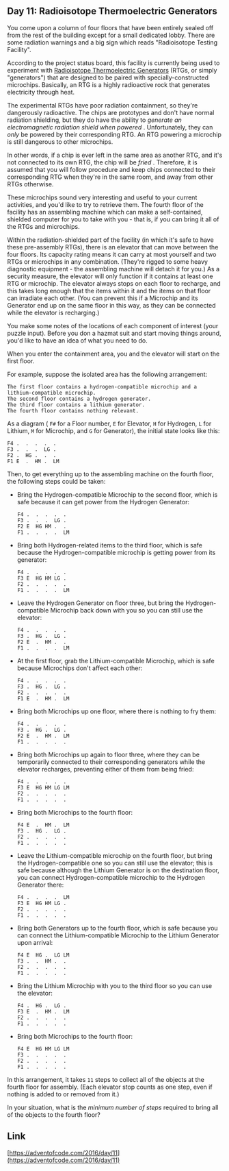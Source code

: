 ## Day 11: Radioisotope Thermoelectric Generators

You come upon a column of four floors that have been entirely sealed off from the rest of the building except for a small dedicated lobby. There are some radiation warnings and a big sign which reads "Radioisotope Testing Facility".

According to the project status board, this facility is currently being used to experiment with [Radioisotope Thermoelectric Generators](https://en.wikipedia.org/wiki/Radioisotope_thermoelectric_generator) (RTGs, or simply "generators") that are designed to be paired with specially-constructed microchips. Basically, an RTG is a highly radioactive rock that generates electricity through heat.

The experimental RTGs have poor radiation containment, so they're dangerously radioactive. The chips are prototypes and don't have normal radiation shielding, but they do have the ability to _generate an electromagnetic radiation shield when powered_ . Unfortunately, they can _only_ be powered by their corresponding RTG. An RTG powering a microchip is still dangerous to other microchips.

In other words, if a chip is ever left in the same area as another RTG, and it's not connected to its own RTG, the chip will be _fried_ . Therefore, it is assumed that you will follow procedure and keep chips connected to their corresponding RTG when they're in the same room, and away from other RTGs otherwise.

These microchips sound very interesting and useful to your current activities, and you'd like to try to retrieve them. The fourth floor of the facility has an assembling machine which can make a self-contained, shielded computer for you to take with you - that is, if you can bring it all of the RTGs and microchips.

Within the radiation-shielded part of the facility (in which it's safe to have these pre-assembly RTGs), there is an elevator that can move between the four floors. Its capacity rating means it can carry at most yourself and two RTGs or microchips in any combination. (They're rigged to some heavy diagnostic equipment - the assembling machine will detach it for you.) As a security measure, the elevator will only function if it contains at least one RTG or microchip. The elevator always stops on each floor to recharge, and this takes long enough that the items within it and the items on that floor can irradiate each other. (You can prevent this if a Microchip and its Generator end up on the same floor in this way, as they can be connected while the elevator is recharging.)

You make some notes of the locations of each component of interest (your puzzle input). Before you don a hazmat suit and start moving things around, you'd like to have an idea of what you need to do.

When you enter the containment area, you and the elevator will start on the first floor.

For example, suppose the isolated area has the following arrangement:

```
The first floor contains a hydrogen-compatible microchip and a lithium-compatible microchip.
The second floor contains a hydrogen generator.
The third floor contains a lithium generator.
The fourth floor contains nothing relevant.
```

As a diagram ( `F#` for a Floor number, `E` for Elevator, `H` for Hydrogen, `L` for Lithium, `M` for Microchip, and `G` for Generator), the initial state looks like this:

```
F4 .  .  .  .  .
F3 .  .  .  LG .
F2 .  HG .  .  .
F1 E  .  HM .  LM
```

Then, to get everything up to the assembling machine on the fourth floor, the following steps could be taken:

- Bring the Hydrogen-compatible Microchip to the second floor, which is safe because it can get power from the Hydrogen Generator:

  ```
  F4 .  .  .  .  .
  F3 .  .  .  LG .
  F2 E  HG HM .  .
  F1 .  .  .  .  LM
  ```

- Bring both Hydrogen-related items to the third floor, which is safe because the Hydrogen-compatible microchip is getting power from its generator:

  ```
  F4 .  .  .  .  .
  F3 E  HG HM LG .
  F2 .  .  .  .  .
  F1 .  .  .  .  LM
  ```

- Leave the Hydrogen Generator on floor three, but bring the Hydrogen-compatible Microchip back down with you so you can still use the elevator:

  ```
  F4 .  .  .  .  .
  F3 .  HG .  LG .
  F2 E  .  HM .  .
  F1 .  .  .  .  LM
  ```

- At the first floor, grab the Lithium-compatible Microchip, which is safe because Microchips don't affect each other:

  ```
  F4 .  .  .  .  .
  F3 .  HG .  LG .
  F2 .  .  .  .  .
  F1 E  .  HM .  LM
  ```

- Bring both Microchips up one floor, where there is nothing to fry them:

  ```
  F4 .  .  .  .  .
  F3 .  HG .  LG .
  F2 E  .  HM .  LM
  F1 .  .  .  .  .
  ```

- Bring both Microchips up again to floor three, where they can be temporarily connected to their corresponding generators while the elevator recharges, preventing either of them from being fried:

  ```
  F4 .  .  .  .  .
  F3 E  HG HM LG LM
  F2 .  .  .  .  .
  F1 .  .  .  .  .
  ```

- Bring both Microchips to the fourth floor:

  ```
  F4 E  .  HM .  LM
  F3 .  HG .  LG .
  F2 .  .  .  .  .
  F1 .  .  .  .  .
  ```

- Leave the Lithium-compatible microchip on the fourth floor, but bring the Hydrogen-compatible one so you can still use the elevator; this is safe because although the Lithium Generator is on the destination floor, you can connect Hydrogen-compatible microchip to the Hydrogen Generator there:

  ```
  F4 .  .  .  .  LM
  F3 E  HG HM LG .
  F2 .  .  .  .  .
  F1 .  .  .  .  .
  ```

- Bring both Generators up to the fourth floor, which is safe because you can connect the Lithium-compatible Microchip to the Lithium Generator upon arrival:

  ```
  F4 E  HG .  LG LM
  F3 .  .  HM .  .
  F2 .  .  .  .  .
  F1 .  .  .  .  .
  ```

- Bring the Lithium Microchip with you to the third floor so you can use the elevator:

  ```
  F4 .  HG .  LG .
  F3 E  .  HM .  LM
  F2 .  .  .  .  .
  F1 .  .  .  .  .
  ```

- Bring both Microchips to the fourth floor:

  ```
  F4 E  HG HM LG LM
  F3 .  .  .  .  .
  F2 .  .  .  .  .
  F1 .  .  .  .  .
  ```

In this arrangement, it takes `11` steps to collect all of the objects at the fourth floor for assembly. (Each elevator stop counts as one step, even if nothing is added to or removed from it.)

In your situation, what is the _minimum number of steps_ required to bring all of the objects to the fourth floor?

## Link

[https://adventofcode.com/2016/day/11](https://adventofcode.com/2016/day/11)
